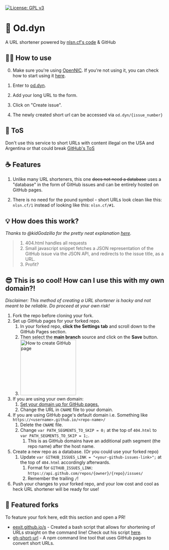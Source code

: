 [![License: GPL v3](https://img.shields.io/badge/License-GPLv3-blue.svg)](https://www.gnu.org/licenses/gpl-3.0)

# 🔗 Od.dyn

A URL shortener powered by [nlsn.cf's code](https://github.com/nelsontky/gh-pages-url-shortener) & GitHub

## 👨‍🏫 How to use

0. Make sure you're using [OpenNIC](https://opennic.org). If you're not using it, you can check how to start using it [here](https://welcomegeek.github.io/main_page#start-using-opennic).

1. Enter to [od.dyn](http://od.dyn).

2. Add your long URL to the form.

4. Click on "Create issue".

3. The newly created short url can be accessed via `od.dyn/{issue_number}`

## 📄 ToS

Don't use this service to short URLs with content illegal on the USA and Argentina or that could break [GitHub's ToS](https://docs.github.com/en/github/site-policy/github-terms-of-service)

## ☕️ Features

1. Unlike many URL shorteners, this one ~~does not need a database~~ uses a
   "database" in the form of GitHub issues and can be entirely hosted on GitHub
   pages.

2. There is no need for the pound symbol - short URLs look clean like this:
   `nlsn.cf/1` instead of looking like this: `nlsn.cf/#1`.

## 💡 How does this work?

_Thanks to @kidGodzilla for the pretty neat explanation
[here](https://github.com/nelsontky/gh-pages-url-shortener/issues/5#issuecomment-728040879)._

> 1. 404.html handles all requests
> 1. Small javascript snippet fetches a JSON representation of the GitHub issue
>    via the JSON API, and redirects to the issue title, as a URL.
> 1. Profit?

## 😎 This is so cool! How can I use this with my own domain?!

_Disclaimer: This method of creating a URL shortener is hacky and not meant to
be reliable. Do proceed at your own risk!_

1. Fork the repo before cloning your fork.
1. Set up GitHub pages for your forked repo.
   1. In your forked repo, **click the Settings tab** and scroll down to the
      GitHub Pages section.
   1. Then select the **main branch** source and click on the **Save** button.
   1. <img src="https://i.imgur.com/kjinFX9.png" alt="How to create GitHub page" height="176px">
1. If you are using your own domain:
   1. [Set your domain up for GitHub pages.](https://docs.github.com/en/free-pro-team@latest/github/working-with-github-pages/managing-a-custom-domain-for-your-github-pages-site#configuring-an-apex-domain)
   1. Change the URL in `CNAME` file to your domain.
1. If you are using GitHub page's default domain i.e. Something like
   `https://<username>.github.io/<repo-name>/`
   1. Delete the `CNAME` file.
   1. Change `var PATH_SEGMENTS_TO_SKIP = 0;` at the top of `404.html` to
      `var PATH_SEGMENTS_TO_SKIP = 1;`.
      1. This is as GitHub domains have an additional path segment (the repo
         name) after the host name.
1. Create a new repo as a database. (Or you could use your forked repo)
   1. Update `var GITHUB_ISSUES_LINK = "<your-github-issues-link>";` at the top
      of `404.html` accordingly afterwards.
      1. Format for `GITHUB_ISSUES_LINK`:
         `https://api.github.com/repos/{owner}/{repo}/issues/`
      1. Remember the trailing `/`!
1. Push your changes to your forked repo, and your low cost and cool as heck URL
   shortener will be ready for use!

## 🍴 Featured forks

To feature your fork here, edit this section and open a PR!

- [eexit.github.io/s](https://github.com/eexit/s) - Created a bash script that
  allows for shortening of URLs straight on the command line! Check out his
  script
  [here](https://github.com/nelsontky/gh-pages-url-shortener/issues/49#issue-745134937).
- [gh-short-url](https://github.com/mayandev/gh-short-url) - A npm command line
  tool that uses GitHub pages to convert short URLs.
